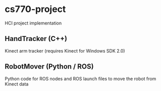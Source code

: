 # cs770-project
HCI project implementation

## HandTracker (C++)
Kinect arm tracker (requires Kinect for Windows SDK 2.0)

## RobotMover (Python / ROS)
Python code for ROS nodes and ROS launch files to move the robot from Kinect data